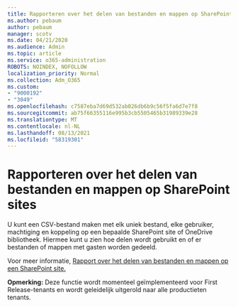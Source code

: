 ```yaml
---
title: Rapporteren over het delen van bestanden en mappen op SharePoint sites
ms.author: pebaum
author: pebaum
manager: scotv
ms.date: 04/21/2020
ms.audience: Admin
ms.topic: article
ms.service: o365-administration
ROBOTS: NOINDEX, NOFOLLOW
localization_priority: Normal
ms.collection: Adm_O365
ms.custom:
- "9000192"
- "3049"
ms.openlocfilehash: c7587eba7d69d532ab026db6b9c56f5fa6d7e7f8
ms.sourcegitcommit: ab75f66355116e995b3cb5505465b31989339e28
ms.translationtype: MT
ms.contentlocale: nl-NL
ms.lasthandoff: 08/13/2021
ms.locfileid: "58319301"
---
```

# <a name="report-on-file-and-folder-sharing-in-sharepoint-sites"></a>Rapporteren over het delen van bestanden en mappen op SharePoint sites

U kunt een CSV-bestand maken met elk uniek bestand, elke gebruiker, machtiging en koppeling op een bepaalde SharePoint site of OneDrive bibliotheek. Hiermee kunt u zien hoe delen wordt gebruikt en of er bestanden of mappen met gasten worden gedeeld.

Voor meer informatie, [Rapport over het delen van bestanden en mappen op een SharePoint site.](https://docs.microsoft.com/sharepoint/sharing-reports)

**Opmerking:** Deze functie wordt momenteel geïmplementeerd voor First Release-tenants en wordt geleidelijk uitgerold naar alle productieten tenants.